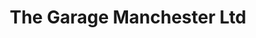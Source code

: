 ---
title: "The Garage Manchester Ltd"
url: /ashton-under-lyne/the-garage-manchester-ltd/
shop: Autowerkstatt
---